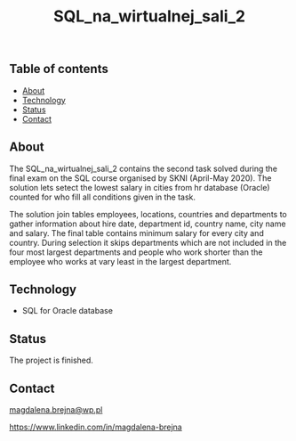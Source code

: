 <h1 align="center"> SQL_na_wirtualnej_sali_2 </h1> <br>



## Table of contents
* [About](#about)
* [Technology](#technology)
* [Status](#status)
* [Contact](#contact)

## About

The SQL_na_wirtualnej_sali_2 contains the second task solved during the final exam on the SQL course organised by SKNI (April-May 2020). The solution lets setect the lowest       salary in cities from hr database (Oracle) counted for who fill all conditions given in the task.

The solution join tables employees, locations, countries and departments to gather information about hire date, department id, country name, city name and salary. The final
table contains minimum salary for every city and country. During selection it skips departments which are not included in the four most largest departments and people who work shorter than the employee who works at vary least in the largest department.

## Technology

* SQL for Oracle database

## Status

The project is finished.

## Contact

magdalena.brejna@wp.pl

https://www.linkedin.com/in/magdalena-brejna
